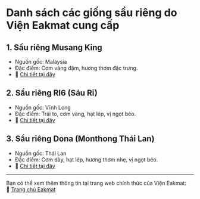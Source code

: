 # Danh sách các giống sầu riêng do Viện Eakmat cung cấp

## 1. Sầu riêng Musang King
- Nguồn gốc: Malaysia  
- Đặc điểm: Cơm vàng đậm, hương thơm đặc trưng.  
- 🔗 [Chi tiết tại đây](https://eakmat.vn/san-pham/giong-cay-sau-rieng-musang-king?utm_source=chatgpt.com)  

## 2. Sầu riêng RI6 (Sáu Ri)
- Nguồn gốc: Vĩnh Long  
- Đặc điểm: Trái to, cơm vàng, hạt lép, vị ngọt béo.  
- 🔗 [Chi tiết tại đây](https://eakmat.vn/san-pham/giong-cay-sau-rieng-com-vang-hat-lep-ri6?utm_source=chatgpt.com)  

## 3. Sầu riêng Dona (Monthong Thái Lan)
- Nguồn gốc: Thái Lan  
- Đặc điểm: Cơm dày, hạt lép, hương thơm nhẹ, vị ngọt béo.  
- 🔗 [Chi tiết tại đây](https://eakmat.vn/san-pham/cay-giong-sau-rieng-dona-monthong-thai-lan-com-vang-hat-lep?utm_source=chatgpt.com)  

---
Bạn có thể xem thêm thông tin tại trang web chính thức của Viện Eakmat:  
🔗 [Trang chủ Eakmat](https://eakmat.vn/?utm_source=chatgpt.com)
